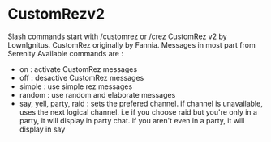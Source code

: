 # CustomRezv2

Slash commands start with /customrez or /crez
CustomRez v2 by LownIgnitus.
CustomRez originally by Fannia. Messages in most part from Serenity
Available commands are :
 - on : activate CustomRez messages
 - off : desactive CustomRez messages
 - simple : use simple rez messages
 - random : use random and elaborate messages
 - say, yell, party, raid : sets the prefered channel. if channel is unavailable, uses the next logical channel. i.e if you choose raid but you're only in a party, it will display in party chat. if you aren't even in a party, it will display in say
